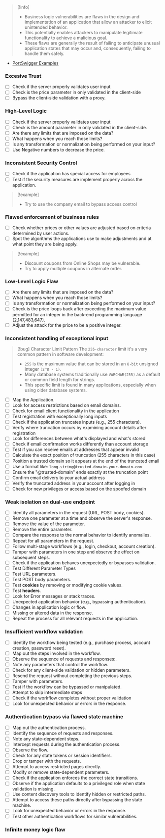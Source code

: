 >[!info] 
>- Business logic vulnerabilities are flaws in the design and implementation of an application that allow an attacker to elicit unintended behavior.
>- This potentially enables attackers to manipulate legitimate functionality to achieve a malicious goal.
>- These flaws are generally the result of failing to anticipate unusual application states that may occur and, consequently, failing to handle them safely.
- [PortSwigger Examples](https://portswigger.net/web-security/logic-flaws/examples)
### Excesive Trust

- [ ] Check if the server properly validates user input
- [ ] Check is the price parameter in only validated in the client-side
- [ ] Bypass the client-side validation with a proxy.
### High-Level Logic

- [ ] Check if the server properly validates user input
- [ ] Check is the amount parameter in only validated in the client-side.
- [ ] Are there any limits that are imposed on the data?
- [ ] What happens when you reach those limits?
- [ ] Is any transformation or normalization being performed on your input?
- [ ] Use Negative numbers to decrease the price.
### Inconsistent Security Control

- [ ] Check if the application has special access for employees
- [ ] Test if the security measures are implement properly across the application.

>[!example]
>- Try to use the company email to bypass access control

### Flawed enforcement of business rules

- [ ] Check whether prices or other values are adjusted based on criteria determined by user actions.
- [ ] Spot the algorithms the applications use to make adjustments and at what point they are being apply.

>[!example]
>- Discount coupons from Online Shops may be vulnerable.
>- Try to apply multiple coupons in alternate order.

### Low-Level Logic Flaw

- [ ] Are there any limits that are imposed on the data?
- [ ] What happens when you reach those limits?
- [ ] Is any transformation or normalization being performed on your input?
- [ ] Check is the price loops back after exceeding the maximum value permitted for an integer in the back-end programming language (2,147,483,647).
- [ ] Adjust the attack for the price to be a positive integer.
### Inconsistent handling of exceptional input

>[!bug] Character Limit Pattern
>The `255-character` limit it's a very common pattern in software development:
>- `255` is the maximum value that can be stored in an `8-bit` unsigned integer `(2^8 - 1)`.
>- Many database systems traditionally use `VARCHAR(255)` as a default or common field length for strings.
>- This specific limit is found in many applications, especially when using older database systems.

- [ ] Map the Application.
- [ ] Look for access restrictions based on email domains.
- [ ] Check for email client functionality in the application
- [ ] Test registration with exceptionally long inputs
- [ ] Check if the application truncates inputs (e.g., 255 characters).
- [ ] Verify where truncation occurs by examining account details after registration
- [ ] Look for differences between what's displayed and what's stored
- [ ] Check if email confirmation works differently than account storage
- [ ] Test if you can receive emails at addresses that appear invalid
- [ ] Calculate the exact position of truncation (255 characters in this case)
- [ ] Position a trusted domain so it appears at the end of the truncated email
- [ ] Use a format like: `long-string@trusted-domain.your-domain.com`
- [ ] Ensure the "@trusted-domain" ends exactly at the truncation point
- [ ] Confirm email delivery to your actual address
- [ ] Verify the truncated address in your account after logging in
- [ ] Check for new privileges or access based on the spoofed domain
### Weak isolation on dual-use endpoint

- [ ] Identify all parameters in the request (URL, POST body, cookies).
- [ ] Remove one parameter at a time and observe the server's response.
- [ ] Remove the value of the parameter.
- [ ] Remove the entire parameter.
- [ ] Compare the response to the normal behavior to identify anomalies.
- [ ] Repeat for all parameters in the request.
- [ ] Follow multi-stage workflows (e.g., login, checkout, account creation).
- [ ] Tamper with parameters in one step and observe the effect on subsequent steps.
- [ ] Check if the application behaves unexpectedly or bypasses validation.
- [ ] Test Different Parameter Types
- [ ] Test URL parameters.
- [ ] Test POST body parameters.
- [ ] Test **cookies** by removing or modifying cookie values.
- [ ] Test **headers**.
- [ ] Look for Error messages or stack traces.
- [ ] Unexpected application behavior (e.g., bypassing authentication).
- [ ] Changes in application logic or flow.
- [ ] Missing or altered data in the response.
- [ ] Repeat the process for all relevant requests in the application.
### Insufficient workflow validation

- [ ] Identify the workflow being tested (e.g., purchase process, account creation, password reset).
- [ ] Map out the steps involved in the workflow.
- [ ] Observe the sequence of requests and responses:.
- [ ] Note any parameters that control the workflow.
- [ ] Check for any client-side validation or hidden parameters.
- [ ] Resend the request without completing the previous steps.
- [ ] Tamper with parameters.
- [ ] Test if the workflow can be bypassed or manipulated.
- [ ] Attempt to skip intermediate steps 
- [ ] Check if the workflow completes without proper validation
- [ ] Look for unexpected behavior or errors in the response.

### Authentication bypass via flawed state machine

- [ ] Map out the authentication process.
- [ ] Identify the sequence of requests and responses.
- [ ] Note any state-dependent steps.
- [ ] Intercept requests during the authentication process.
- [ ] Observe the flow.
- [ ] Check for any state tokens or session identifiers.
- [ ] Drop or tamper with the requests.
- [ ] Attempt to access restricted pages directly.
- [ ] Modify or remove state-dependent parameters.
- [ ] Check if the application enforces the correct state transitions.
- [ ] Observe if the application defaults to a privileged role when state validation is missing.
- [ ] Use content discovery tools to identify hidden or restricted paths.
- [ ] Attempt to access these paths directly after bypassing the state machine.
- [ ] Look for unexpected behavior or errors in the response.
- [ ] Test other authentication workflows for similar vulnerabilities.
### Infinite money logic flaw


